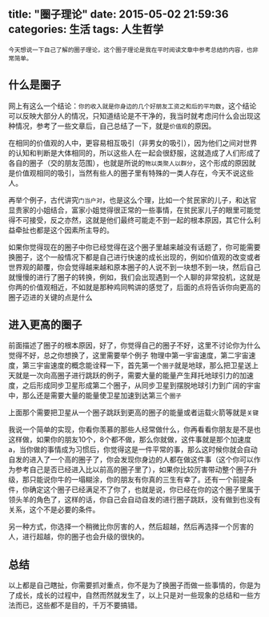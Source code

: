 title: "圈子理论"
date: 2015-05-02 21:59:36
categories: 生活
tags: 人生哲学
---
    今天想说一下自己了解的圈子理论，这个圈子理论是我在平时阅读文章中参考总结的内容，也非常简单。

<!-- more -->
## 什么是圈子
网上有这么一个结论：`你的收入就是你身边的几个好朋友工资之和后的平均数`，这个结论可以反映大部分人的情况，只知道结论是不干净的，我当时就考虑问什么会出现这种情况，参考了一些文章后，自己总结了一下，就是`价值观`的原因。

在相同的价值观的人中，更容易相互吸引（非男女的吸引），因为他们之间对世界的认知和判断是大体相同的，所以这些人在一起会很舒服，这就造成了人们形成了各自的圈子（交的朋友范围），也就是所说的`物以类聚人以群分`，这个形成的原因就是价值观相同的吸引，当然有些人的圈子里有特殊的一类人存在，今天不说这些人。

再举个例子，古代讲究`门当户对`，也是这么个理，比如一个贫民家的儿子，和达官显贵家的小姐结合，富家小姐觉得很正常的一些事情，在贫民家儿子的眼里可能觉得不可接受，反之亦然，这就是他们最终可能走不到一起的根本原因，其它什么利益牵扯也都是这个因素所主导的。

如果你觉得现在的圈子中你已经觉得在这个圈子里越来越没有话题了，你可能需要换圈子，这个一般情况下都是自己进行快速的成长出现的，例如价值观的改变或者世界观的颠覆，你会觉得越来越和原本圈子的人说不到一块想不到一块，然后自己就慢慢的进行了圈子的转换，例如，我们会出现遇到一个人聊的非常投机，这就是你两的价值观相近，不如就是那种鸡同鸭讲的感觉了，后面的点将告诉你向更高的圈子迈进的关键的点是什么

## 进入更高的圈子

前面描述了圈子的根本原因，好了，你觉得自己的圈子不好，这里不讨论你为什么觉得不好，总之你想换了，这里需要举个例子
    物理中第一宇宙速度，第二宇宙速度，第三宇宙速度的概念能诠释一下，首先第一个`圈子`就是地球，那么把卫星送上天就是一次向高圈子进行跳跃的例子，需要大量的能量产生拜托地球引力的加速度，之后形成同步卫星形成第二个圈子，从同步卫星到摆脱地球引力到广阔的宇宙中，那么还是需要大量的能量使卫星加速到达第三个`圈子`

上面那个需要把卫星从一个圈子跳跃到更高的圈子的能量或者运载火箭等就是`关键`

我说一个简单的实现，你看你羡慕的那些人经常做什么，你再看看你朋友是不是也这样做，如果你的朋友10个，8个都不做，那么你就做，这件事就是那个加速度a，当你做的事情成为习惯后，你觉得这是一件平常的事，那么这时候你就会自动自发的进入了一个高的圈子了，你会发现你身边的人都在做这件事（这个你可以作为参考自己是否已经进入比以前高的圈子里了），如果你比较厉害带动整个圈子升级，那只能说你牛的一塌糊涂，你的朋友有你真的三生有幸了。还有一个前提条件，你确定这个圈子已经满足不了你了，也就是说，你已经在你的这个圈子里属于领头羊的角色了，这样的话，你自己会自动自发的进行圈子跳跃，没有做到也没有关系，这个不是必要的条件。

另一种方式，你选择一个稍微比你厉害的人，然后超越，然后再选择一个厉害的人，进行超越，你的圈子也会升级的很快的。


## 总结
以上都是自己瞎扯，你需要抓对重点，你不是为了换圈子而做一些事情的，你是为了成长，成长的过程中，自然而然就发生了，以上只是对一些现象的总结和一些方法而已，这些都不是目的，千万不要搞错。
